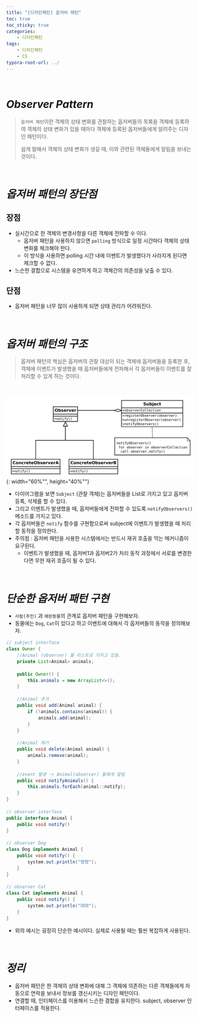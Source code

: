 ```yaml
---
title: "[디자인패턴] 옵저버 패턴"
toc: true
toc_sticky: true
categories: 
    - 디자인패턴
tags:
    - 디자인패턴
    - CS
typora-root-url: ../
---
```


<br>

# *Observer Pattern*
>   `옵저버 패턴`이란 객체의 상태 변화를 관찰하는 옵저버들의 목록을 객체에 등록하여 객체의 상태 변화가 있을 때마다 객체에 등록된 옵저버들에게 알려주는 디자인 패턴이다.
>
>   쉽게 말해서 객체의 상태 변화가 생길 때, 이와 관련된 객체들에게 알림을 보내는 것이다. 

<br>

# *옵저버 패턴의 장단점*

## 장점
* 실시간으로 한 객체의 변경사항을 다른 객체에 전파할 수 이다.
    * 옵저버 패턴을 사용하지 않으면 `polling` 방식으로 일정 시간마다 객체의 상태 변화를 체크해야 한다.
    * 이 방식을 사용하면 polling 시간 내에 이벤트가 발생했다가 사라지게 된다면 체크할 수 없다.
* 느슨한 결합으로 시스템을 유연하게 하고 객체간의 의존성을 낮출 수 있다. 



## 단점
* 옵저버 패턴을 너무 많이 사용하게 되면 상태 관리가 어려워진다. 

<br>



# *옵저버 패턴의 구조*
>   옵저버 패턴의 핵심은 옵저버의 관찰 대상이 되는 객체에 옵저버들을 등록한 후, 객체에 이벤트가 발생했을 때 옵저버들에게 전파해서 각 옵저버들이 이벤트를 잘 처리할 수 있게 하는 것이다.
<br>

![img1](/assets/images/14_1.png){: width="60%"", height="40%""} <br>

* 다이어그램을 보면 `Subject` (관찰 객체)는 옵저버들을 List로 가지고 있고 옵저버 등록, 삭제를 할 수 있다.
* 그리고 이벤트가 발생했을 때, 옵저버들에게 전파할 수 있도록 `notifyObservers()` 메소드를 가지고 있다.
* 각 옵저버들은 `notify` 함수를 구현함으로써 subject에 이벤트가 발생했을 때 처리할 동작을 정의한다.
* 주의점 : 옵저버 패턴을 사용한 시스템에서는 반드시 재귀 호출을 막는 메커니즘이 요구된다.
    * 이벤트가 발생했을 때, 옵저버1과 옵저버2가 처리 동작 과정에서 서로를 변경한다면 무한 재귀 호출이 될 수 있다. 

<br>



# *단순한 옵저버 패턴 구현*
* `사람(주인)` 과 `애완동물`의 관계로 옵저버 패턴을 구현해보자.
* 동물에는 `Dog`, `Cat`이 있다고 하고 이벤트에 대해서 각 옵저버들의 동작을 정의해보자.


~~~java
// subject interface
class Owner {
  	//Animal (observer) 를 리스트로 가지고 있음.
    private List<Animal> animals;

    public Owner() {
        this.animals = new ArrayList<>();
    }

  	//Animal 추가
    public void add(Animal animal) {
        if (!animals.contains(animal)) {
            animals.add(animal);
        }
    }
  
  	//Animal 제거
    public void delete(Animal animal) {
        animals.remove(animal);
    }
  
  	//event 발생 -> Animal(observer) 들에게 알림
    public void notifyAnimals() {
        this.animals.forEach(animal::notify);
    }
}

// observer interface
public interface Animal {
    public void notify()
}

// observer Dog
class Dog implements Animal {
    public void notify() {
        system.out.println("멍멍");
    }
}

// observer Cat
class Cat implements Animal {
    public void notify() {
        system.out.println("먀먀");
    }
}
~~~

* 위의 예시는 굉장히 단순한 예시이다. 실제로 사용될 때는 훨씬 복잡하게 사용된다. 

<br>



# *정리*
* 옵저버 패턴은 한 객체의 상태 변화에 대해 그 객체에 의존하는 다른 객체들에게 자동으로 연락을 보내서 정보를 갱신시키는 디자인 패턴이다.
* 연결할 때, 인터페이스를 이용해서 느슨한 결합을 유지한다. subject, observer 인터페이스를 적용한다.

